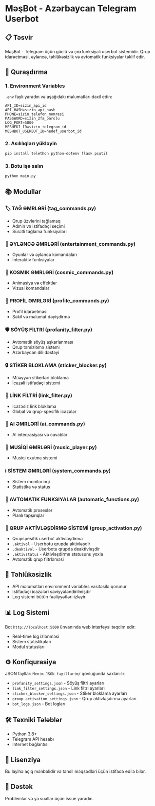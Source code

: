 
# MəşBot - Azərbaycan Telegram Userbot

## 📋 Təsvir

MəşBot - Telegram üçün güclü və çoxfunksiyalı userbot sistemidir. Qrup idarəetməsi, əyləncə, təhlükəsizlik və avtomatik funksiyalar təklif edir.

## 🚀 Quraşdırma

### 1. Environment Variables
`.env` faylı yaradın və aşağıdakı məlumatları daxil edin:

```env
API_ID=sizin_api_id
API_HASH=sizin_api_hash
PHONE=sizin_telefon_nomresi
PASSWORD=sizin_2fa_parolu
LOG_PORT=5000
MESHEDI_ID=sizin_telegram_id
MESHBOT_USERBOT_ID=hedef_userbot_id
```

### 2. Asılılıqları yükləyin
```bash
pip install telethon python-dotenv flask psutil
```

### 3. Botu işə salın
```bash
python main.py
```

## 📚 Modullar

### 🏷️ TAĞ ƏMRLƏRİ (tag_commands.py)
- Qrup üzvlərini tağlamaq
- Admin və istifadəçi seçimi
- Sürətli tağlama funksiyaları

### 🔮 ƏYLƏNCƏ ƏMRLƏRİ (entertainment_commands.py)
- Oyunlar və əyləncə komandaları
- İnteraktiv funksiyalar

### 🚀 KOSMIK ƏMRLƏRİ (cosmic_commands.py)
- Animasiya və effektlər
- Vizual komandalar

### 👤 PROFİL ƏMRLƏRİ (profile_commands.py)
- Profil idarəetməsi
- Şəkil və məlumat dəyişdirmə

### 🛡️ SÖYÜŞ FİLTRİ (profanity_filter.py)
- Avtomatik söyüş aşkarlanması
- Qrup təmizləmə sistemi
- Azərbaycan dili dəstəyi

### 🔒 STİKER BLOKLAMA (sticker_blocker.py)
- Müəyyən stikerləri bloklama
- İcazəli istifadəçi sistemi

### 🔗 LİNK FİLTRİ (link_filter.py)
- İcazəsiz link bloklama
- Global və qrup-spesifik icazələr

### 🤖 AI ƏMRLƏRİ (ai_commands.py)
- AI inteqrasiyası və cavablar

### 🎵 MUSİQİ ƏMRLƏRİ (music_player.py)
- Musiqi oxutma sistemi

### ℹ️ SİSTEM ƏMRLƏRİ (system_commands.py)
- Sistem monitorinqi
- Statistika və status

### 🔄 AVTOMATIK FUNKSIYALAR (automatic_functions.py)
- Avtomatik proseslər
- Planlı tapşırıqlar

### 🎯 QRUP AKTİVLƏŞDİRMƏ SİSTEMİ (group_activation.py)
- Qrupspesifik userbot aktivləşdirmə
- `.aktivol` - Userbotu qrupda aktivləşdir
- `.deaktivol` - Userbotu qrupda deaktivləşdir
- `.aktivstatus` - Aktivləşdirmə statusunu yoxla
- Avtomatik qrup filtrləməsi

## 🔐 Təhlükəsizlik

- API məlumatları environment variables vasitəsilə qorunur
- Istifadəçi icazələri səviyyələndirilmişdir
- Log sistemi bütün fəaliyyətləri izləyir

## 📊 Log Sistemi

Bot `http://localhost:5000` ünvanında web interfeysi təqdim edir:
- Real-time log izlənməsi
- Sistem statistikaları
- Modul statusları

## ⚙️ Konfiqurasiya

JSON faylları `Menim_JSON_fayillarim/` qovluğunda saxlanılır:
- `profanity_settings.json` - Söyüş filtri ayarları
- `link_filter_settings.json` - Link filtri ayarları
- `sticker_blocker_settings.json` - Stiker bloklama ayarları
- `group_activation_settings.json` - Qrup aktivləşdirmə ayarları
- `bot_logs.json` - Bot logları

## 🛠️ Texniki Tələblər

- Python 3.8+
- Telegram API hesabı
- Internet bağlantısı

## 📝 Lisenziya

Bu layihə açıq mənbəlidir və təhsil məqsədləri üçün istifadə edilə bilər.

## 🤝 Dəstək

Problemlər və ya suallar üçün issue yaradın.
